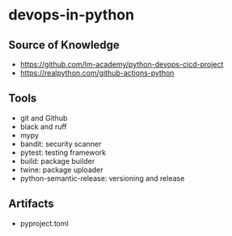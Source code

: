 # devops-in-python

## Source of Knowledge

- https://github.com/lm-academy/python-devops-cicd-project
- https://realpython.com/github-actions-python

## Tools

- git and Github
- black and ruff
- mypy
- bandit: security scanner
- pytest: testing framework
- build: package builder
- twine: package uploader
- python-semantic-release: versioning and release

## Artifacts 

- pyproject.toml
